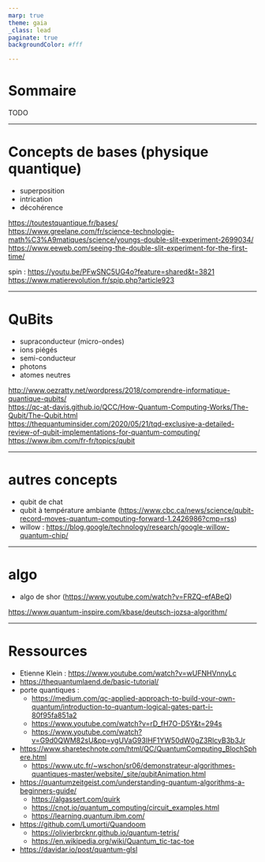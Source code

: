 ```yaml
---
marp: true
theme: gaia
_class: lead
paginate: true
backgroundColor: #fff

---
```

# Sommaire
TODO

---
# Concepts de bases (physique quantique)
- superposition
- intrication
- décohérence

https://toutestquantique.fr/bases/  
https://www.greelane.com/fr/science-technologie-math%C3%A9matiques/science/youngs-double-slit-experiment-2699034/  
https://www.eeweb.com/seeing-the-double-slit-experiment-for-the-first-time/  

spin :
https://youtu.be/PFwSNC5UG4o?feature=shared&t=3821  
https://www.matierevolution.fr/spip.php?article923

---
# QuBits
- supraconducteur (micro-ondes)
- ions piégés
- semi-conducteur
- photons
- atomes neutres

http://www.oezratty.net/wordpress/2018/comprendre-informatique-quantique-qubits/  
https://qc-at-davis.github.io/QCC/How-Quantum-Computing-Works/The-Qubit/The-Qubit.html  
https://thequantuminsider.com/2020/05/21/tqd-exclusive-a-detailed-review-of-qubit-implementations-for-quantum-computing/  
https://www.ibm.com/fr-fr/topics/qubit  

---
# autres concepts
- qubit de chat
- qubit à température ambiante (https://www.cbc.ca/news/science/qubit-record-moves-quantum-computing-forward-1.2426986?cmp=rss)
- willow : https://blog.google/technology/research/google-willow-quantum-chip/

---
# algo
- algo de shor (https://www.youtube.com/watch?v=FRZQ-efABeQ)

https://www.quantum-inspire.com/kbase/deutsch-jozsa-algorithm/  

---
# Ressources
- Etienne Klein : https://www.youtube.com/watch?v=wUFNHVnnyLc
- https://thequantumlaend.de/basic-tutorial/
- porte quantiques :
  - https://medium.com/qc-applied-approach-to-build-your-own-quantum/introduction-to-quantum-logical-gates-part-i-80f95fa851a2
  - https://www.youtube.com/watch?v=rD_fH7O-D5Y&t=294s
  - https://www.youtube.com/watch?v=G9d0QWM82sU&pp=ygUVaG93IHF1YW50dW0gZ3RlcyB3b3Jr 
- https://www.sharetechnote.com/html/QC/QuantumComputing_BlochSphere.html
  - https://www.utc.fr/~wschon/sr06/demonstrateur-algorithmes-quantiques-master/website/_site/qubitAnimation.html
- https://quantumzeitgeist.com/understanding-quantum-algorithms-a-beginners-guide/
  - https://algassert.com/quirk
  - https://cnot.io/quantum_computing/circuit_examples.html
  - https://learning.quantum.ibm.com/
- https://github.com/Lumorti/Quandoom
  - https://olivierbrcknr.github.io/quantum-tetris/
  - https://en.wikipedia.org/wiki/Quantum_tic-tac-toe
- https://davidar.io/post/quantum-glsl
